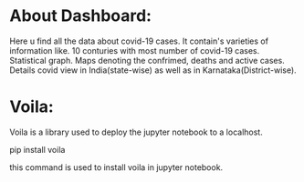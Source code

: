 # About Dashboard:
Here u find all the data about covid-19 cases.
It contain's varieties of information like.
     10 conturies with most number of covid-19 cases.
     Statistical graph. 
     Maps denoting the confrimed, deaths and active cases.
     Details covid view in India(state-wise) as well as in Karnataka(District-wise).


# Voila:
Voila is a library used to deploy the jupyter notebook to a localhost.

pip install voila 

this command is used to install voila in jupyter notebook.

